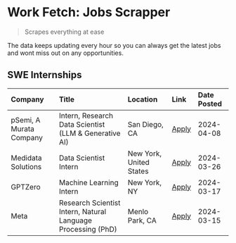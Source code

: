 # Work Fetch: Jobs Scrapper
> Scrapes everything at ease

The data keeps updating every hour so you can always get the latest jobs and wont miss out on any opportunities.

## SWE Internships
<!--START_SECTION:workfetch-->
| Company                 | Title                                                        | Location                | Link                                                                                                                                                                                                                                                                           | Date Posted   |
|:------------------------|:-------------------------------------------------------------|:------------------------|:-------------------------------------------------------------------------------------------------------------------------------------------------------------------------------------------------------------------------------------------------------------------------------|:--------------|
| pSemi, A Murata Company | Intern, Research Data Scientist (LLM & Generative AI)        | San Diego, CA           | [Apply](https://www.linkedin.com/jobs/view/intern-research-data-scientist-llm-generative-ai-at-psemi-a-murata-company-3887074168?position=3&pageNum=0&refId=ezWPy2DDE%2BARb5t8kpta3w%3D%3D&trackingId=gMo8ii%2F72Te4SyMFUHSWxQ%3D%3D&trk=public_jobs_jserp-result_search-card) | 2024-04-08    |
| Medidata Solutions      | Data Scientist Intern                                        | New York, United States | [Apply](https://www.linkedin.com/jobs/view/data-scientist-intern-at-medidata-solutions-3810253704?position=9&pageNum=0&refId=ezWPy2DDE%2BARb5t8kpta3w%3D%3D&trackingId=isgxa3gDAM1konu4NuRg3g%3D%3D&trk=public_jobs_jserp-result_search-card)                                  | 2024-03-26    |
| GPTZero                 | Machine Learning Intern                                      | New York, NY            | [Apply](https://www.linkedin.com/jobs/view/machine-learning-intern-at-gptzero-3860723963?position=8&pageNum=0&refId=ezWPy2DDE%2BARb5t8kpta3w%3D%3D&trackingId=sVctHfdMX0Tjoxpsl13ang%3D%3D&trk=public_jobs_jserp-result_search-card)                                           | 2024-03-17    |
| Meta                    | Research Scientist Intern, Natural Language Processing (PhD) | Menlo Park, CA          | [Apply](https://www.linkedin.com/jobs/view/research-scientist-intern-natural-language-processing-phd-at-meta-3858718375?position=6&pageNum=0&refId=ezWPy2DDE%2BARb5t8kpta3w%3D%3D&trackingId=6EsDLXjU7DDK3wSlv2qYKA%3D%3D&trk=public_jobs_jserp-result_search-card)            | 2024-03-15    |
<!--END_SECTION:workfetch-->
